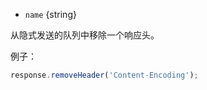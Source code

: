 <!-- YAML
added: v0.4.0
-->

* `name` {string}

从隐式发送的队列中移除一个响应头。

例子：

```js
response.removeHeader('Content-Encoding');
```

